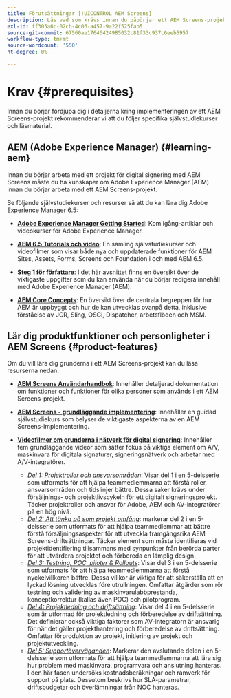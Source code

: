 ```yaml
---
title: Förutsättningar [!UICONTROL AEM Screens]
description: Läs vad som krävs innan du påbörjar ett AEM Screens-projekt.
exl-id: ff305a6c-02cb-4c06-a457-9a22f525fab5
source-git-commit: 67560ae17646424985032c81f33c937c6eeb5957
workflow-type: tm+mt
source-wordcount: '550'
ht-degree: 0%

---
```


# Krav {#prerequisites}

Innan du börjar fördjupa dig i detaljerna kring implementeringen av ett AEM Screens-projekt rekommenderar vi att du följer specifika självstudiekurser och läsmaterial.

## AEM (Adobe Experience Manager) {#learning-aem}

Innan du börjar arbeta med ett projekt för digital signering med AEM Screens måste du ha kunskaper om Adobe Experience Manager (AEM) innan du börjar arbeta med ett AEM Screens-projekt.

Se följande självstudiekurser och resurser så att du kan lära dig Adobe Experience Manager 6.5:

* **[Adobe Experience Manager Getting Started](https://experienceleague.adobe.com/en/docs/experience-manager-cloud-service/content/overview/introduction)**: Kom igång-artiklar och videokurser för Adobe Experience Manager.

* **[AEM 6.5 Tutorials och video](https://experienceleague.adobe.com/en/docs/experience-manager-tutorials)**: En samling självstudiekurser och videofilmer som visar både nya och uppdaterade funktioner för AEM Sites, Assets, Forms, Screens och Foundation i och med AEM 6.5.

* **[Steg 1 för författare](https://experienceleague.adobe.com/en/docs/experience-manager-65/content/sites/authoring/essentials/first-steps)**: I det här avsnittet finns en översikt över de viktigaste uppgifter som du kan använda när du börjar redigera innehåll med Adobe Experience Manager (AEM).

* **[AEM Core Concepts](https://experienceleague.adobe.com/en/docs/experience-manager-65/content/implementing/developing/introduction/the-basics)**: En översikt över de centrala begreppen för hur AEM är uppbyggt och hur de kan utvecklas ovanpå detta, inklusive förståelse av JCR, Sling, OSGi, Dispatcher, arbetsflöden och MSM.

## Lär dig produktfunktioner och personligheter i AEM Screens {#product-features}

Om du vill lära dig grunderna i ett AEM Screens-projekt kan du läsa resurserna nedan:

* **[AEM Screens Användarhandbok](https://experienceleague.adobe.com/en/docs/experience-manager-screens/user-guide/aem-screens-introduction)**: Innehåller detaljerad dokumentation om funktioner och funktioner för olika personer som används i ett AEM Screens-projekt.

* **[AEM Screens - grundläggande implementering](https://experienceleague.adobe.com/?launch=AEM-7a#recommended/solutions/experience-manager)**: Innehåller en guidad självstudiekurs som belyser de viktigaste aspekterna av en AEM Screens-implementering.

* **[Videofilmer om grunderna i nätverk för digital signering](https://experienceleague.adobe.com/en/docs/experience-manager-screens/user-guide/aem-screens-introduction)**: Innehåller fem grundläggande videor som sätter fokus på viktiga element om A/V, maskinvara för digitala signaturer, signeringsnätverk och arbetar med A/V-integratörer.
   * *[Del 1: Projektroller och ansvarsområden](https://experienceleague.adobe.com/en/docs/experience-manager-screens/user-guide/digital-signage-network/project-roles-responsibilities)*: Visar del 1 i en 5-delsserie som utformats för att hjälpa teammedlemmarna att förstå roller, ansvarsområden och tidslinjer bättre. Dessa saker krävs under försäljnings- och projektlivscykeln för ett digitalt signeringsprojekt. Täcker projektroller och ansvar för Adobe, AEM och AV-integratörer på en hög nivå.
   * *[Del 2: Att tänka på som projekt omfång](https://experienceleague.adobe.com/en/docs/experience-manager-screens/user-guide/digital-signage-network/project-considerations)*: markerar del 2 i en 5-delsserie som utformats för att hjälpa teammedlemmar att bättre förstå försäljningsaspekter för att utveckla framgångsrika AEM Screens-driftsättningar. Täcker element som måste identifieras vid projektidentifiering tillsammans med synpunkter från berörda parter för att utvärdera projektet och förbereda en lämplig design.
   * *[Del 3: Testning, POC, piloter &amp; Rollouts](https://experienceleague.adobe.com/en/docs/experience-manager-screens/user-guide/digital-signage-network/testing-pocs-pilots-rollouts)*: Visar del 3 i en 5-delsserie som utformats för att hjälpa teammedlemmarna att förstå nyckelvillkoren bättre. Dessa villkor är viktiga för att säkerställa att en lyckad lösning utvecklas före utrullningen. Omfattar åtgärder som rör testning och validering av maskinvarulabbprestanda, konceptkorrektur (kallas även POC) och pilotprogram.
   * *[Del 4: Projektledning och driftsättning](https://experienceleague.adobe.com/en/docs/experience-manager-screens/user-guide/digital-signage-network/project-management-and-deployment)*: Visar del 4 i en 5-delsserie som är utformad för projektledning och förberedelse av driftsättning. Det definierar också viktiga faktorer som AV-integratorn är ansvarig för när det gäller projekthantering och förberedelse av driftsättning. Omfattar förproduktion av projekt, initiering av projekt och projektutveckling.
   * *[Del 5: Supportöverväganden](https://experienceleague.adobe.com/en/docs/experience-manager-screens/user-guide/digital-signage-network/support-considerations)*: Markerar den avslutande delen i en 5-delsserie som utformats för att hjälpa teammedlemmarna att lära sig hur problem med maskinvara, programvara och anslutning hanteras. I den här fasen undersöks kostnadsberäkningar och ramverk för support på plats. Dessutom beskrivs hur SLA-parametrar, driftsbudgetar och överlämningar från NOC hanteras.
